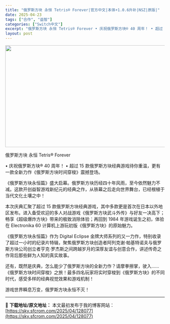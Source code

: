 ```yaml
---
title: "俄罗斯方块 永恒 Tetris® Forever|官方中文|本体+1.0.6升补|NSZ|原版|"
date: 2025-04-23
tags: ["合作", "益智"]
categories: ["Switch中文"]
excerpt: "俄罗斯方块 永恒 Tetris® Forever • 庆祝俄罗斯方块® 40 周年！ • 超过 15 款俄罗斯方块经典游戏待你重温，更有一款全新力作《俄罗斯方块时间穿梭》震撼登场。 《俄罗斯方块永恒篇》盛大启幕。俄罗斯方块历经四十年风雨，至今依然魅力不减。这款开创益智游戏新纪元的经典之作，从铁幕之后&hellip;"
layout: post
---
```


<img class="aligncenter size-full wp-image-128068" src="https://sky.sfcrom.com/wp-content/uploads/2025/04/202504230449026.webp" alt="" width="570" height="321" />

俄罗斯方块 永恒 Tetris® Forever

• 庆祝俄罗斯方块® 40 周年！
• 超过 15 款俄罗斯方块经典游戏待你重温，更有一款全新力作《俄罗斯方块时间穿梭》震撼登场。

《俄罗斯方块永恒篇》盛大启幕。俄罗斯方块历经四十年风雨，至今依然魅力不减。这款开创益智游戏新纪元的经典之作，从铁幕之后走向世界舞台，已经根植于当代文化土壤之中！

本次庆典汇聚了超过 15 款俄罗斯方块经典游戏，其中多款更是首次在日本以外地区发布。进入备受欢迎的多人对战游戏《俄罗斯方块武斗外传》与好友一决高下；畅享《超级爆炸方块》带来的极致消除体验；再回到 1984 年游戏诞生之初，体验在 Electronika 60 计算机上游玩初版《俄罗斯方块》的原始魅力。

《俄罗斯方块永恒篇》作为 Digital Eclipse 金牌大师系列的又一力作，特别收录了超过一小时的纪录片特辑，聚焦俄罗斯方块创造者阿列克谢·帕基特诺夫与俄罗斯方块公司创立者亨克·罗杰斯之间跨越岁月的深厚友谊与创意合作，讲述传奇之作背后那些鲜为人知的真实故事。

还有，既然是庆典，怎么能少了俄罗斯方块的全新力作？请摩拳擦掌，驶入……《俄罗斯方块时间穿梭》之旅！最多四名玩家将实时穿梭到《俄罗斯方块》的不同时代，感受多样的经典视觉效果和游戏机制！

游戏世界瞬息万变，俄罗斯方块永恒不灭！

---
📖 **下载地址/原文地址：** 本文最初发布于我的博客网站：[https://sky.sfcrom.com/2025/04/128077](https://sky.sfcrom.com/2025/04/128077)
